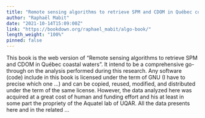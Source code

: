 ```yaml
---
title: "Remote sensing algorithms to retrieve SPM and CDOM in Québec coastal waters"
author: "Raphaël Mabit"
date: "2021-10-14T15:09:00Z"
link: "https://bookdown.org/raphael_mabit/algo-book/"
length_weight: "100%"
pinned: false
---
```


This book is the web version of “Remote sensing algorithms to retrieve SPM and CDOM in Québec coastal waters”.
It intend to be a comprehensive go-through on the analysis performed during this research. Any software (code)
include in this book is licensed under the term of GNU
(I have to precise which one …) and can be copied, reused, modified, and distributed under the term of the same license.
However, the data analyzed here was acquired at a great cost of human and funding effort and his at least in some part the propriety of the
Aquatel lab of UQAR.
All the data presents here and in the related  ...
